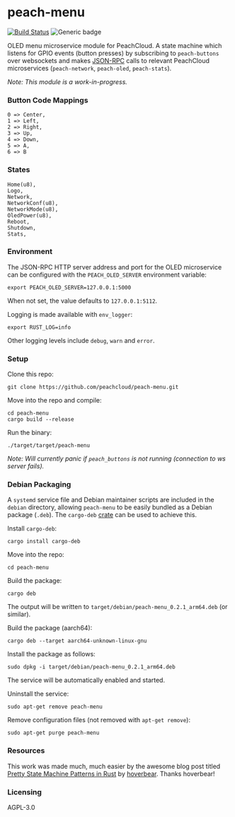 # peach-menu

[![Build Status](https://travis-ci.com/peachcloud/peach-menu.svg?branch=master)](https://travis-ci.com/peachcloud/peach-menu) ![Generic badge](https://img.shields.io/badge/version-0.2.1-<COLOR>.svg)

OLED menu microservice module for PeachCloud. A state machine which listens for GPIO events (button presses) by subscribing to `peach-buttons` over websockets and makes [JSON-RPC](https://www.jsonrpc.org/specification) calls to relevant PeachCloud microservices (`peach-network`, `peach-oled`, `peach-stats`).

_Note: This module is a work-in-progress._

### Button Code Mappings

```
0 => Center,  
1 => Left,  
2 => Right,  
3 => Up,  
4 => Down,  
5 => A,  
6 => B
```

### States

```
Home(u8),
Logo,
Network,
NetworkConf(u8),
NetworkMode(u8),
OledPower(u8),
Reboot,
Shutdown,
Stats,
```

### Environment

The JSON-RPC HTTP server address and port for the OLED microservice can be configured with the `PEACH_OLED_SERVER` environment variable:

`export PEACH_OLED_SERVER=127.0.0.1:5000`

When not set, the value defaults to `127.0.0.1:5112`.

Logging is made available with `env_logger`:

`export RUST_LOG=info`

Other logging levels include `debug`, `warn` and `error`.

### Setup

Clone this repo:

`git clone https://github.com/peachcloud/peach-menu.git`

Move into the repo and compile:

`cd peach-menu`  
`cargo build --release`

Run the binary:

`./target/target/peach-menu`

_Note: Will currently panic if `peach_buttons` is not running (connection to ws server fails)._

### Debian Packaging

A `systemd` service file and Debian maintainer scripts are included in the `debian` directory, allowing `peach-menu` to be easily bundled as a Debian package (`.deb`). The `cargo-deb` [crate](https://crates.io/crates/cargo-deb) can be used to achieve this.

Install `cargo-deb`:

`cargo install cargo-deb`

Move into the repo:

`cd peach-menu`

Build the package:

`cargo deb`

The output will be written to `target/debian/peach-menu_0.2.1_arm64.deb` (or similar).

Build the package (aarch64):

`cargo deb --target aarch64-unknown-linux-gnu`

Install the package as follows:

`sudo dpkg -i target/debian/peach-menu_0.2.1_arm64.deb`

The service will be automatically enabled and started.

Uninstall the service:

`sudo apt-get remove peach-menu`

Remove configuration files (not removed with `apt-get remove`):

`sudo apt-get purge peach-menu`

### Resources

This work was made much, much easier by the awesome blog post titled [Pretty State Machine Patterns in Rust](https://hoverbear.org/2016/10/12/rust-state-machine-pattern/) by [hoverbear](https://hoverbear.org/about/). Thanks hoverbear!

### Licensing

AGPL-3.0
